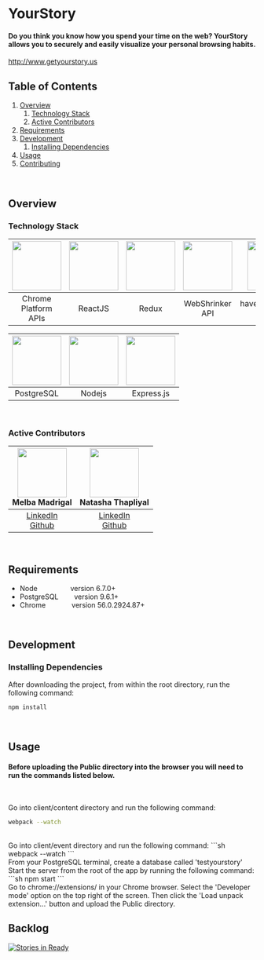 # YourStory

#### Do you think you know how you spend your time on the web? YourStory allows you to securely and easily visualize your personal browsing habits.

http://www.getyourstory.us

## Table of Contents
1. [Overview](#overview)
    1. [Technology Stack](#technology-stack)
    1. [Active Contributors](#active-contributors)
1. [Requirements](#requirements)
1. [Development](#development)
    1. [Installing Dependencies](#installing-dependencies)
1. [Usage](#usage)
1. [Contributing](#contributing)

<br>

## Overview

### Technology Stack
<img src="https://developer.chrome.com/static/images/chrome-logo_2x.png" width="100px">|<img src="http://pblackops.github.io/react/images/react.png" width="100px">|<img src="https://raw.githubusercontent.com/reactjs/redux/master/logo/logo.png" width="100px">|<img src="https://www.webshrinker.com/wp-content/uploads/2016/06/logo.png" width="100px"> | <img src="https://raw.githubusercontent.com/bgilham/HaveIBeenPwned-Alfred/master/docs/hibp_logo.png" width="100px"> 
:---: | :---: | :---: | :---: | :---: |
Chrome Platform APIs|ReactJS|Redux|WebShrinker API|haveibeenpwned API

<img src="https://upload.wikimedia.org/wikipedia/commons/thumb/2/29/Postgresql_elephant.svg/540px-Postgresql_elephant.svg.png" width="100px"> | <img src="http://i.imgur.com/hi6gCzf.png" width="100px">|<img src="http://i.imgur.com/jK9PTgu.png" width="100px">
:---: | :---: | :---: |
PostgreSQL|Nodejs|Express.js

<br>

### Active Contributors
<img src="https://lh6.googleusercontent.com/s56NQmyb7njzlNHjQBdqy6--QJRAHvbZCYACGcuK7a5dQI90w84-udk4ghBbHy_ugOP_oXmiOmSQun0=w1275-h734" width="100px"> <br> Melba Madrigal|<img src="https://lh5.googleusercontent.com/32HqRp4Y3-0zkcFqtgX3rWOQ3P3pigHPele129dT6mkQG8vM0eEHT-cyqx_QwE3KKb-LjxOX4NO7TKA=w1284-h599" width="100px"> <br> Natasha Thapliyal
:---: | :---:
[LinkedIn](https://www.linkedin.com/in/melbamadrigal/) <br> [Github](https://github.com/melbee)| [LinkedIn](https://www.linkedin.com/in/natashathapliyal/)<br>[Github](https://github.com/natasha-t)

<br>

## Requirements

- Node    &ensp;&ensp;&ensp;&ensp;&ensp;&ensp;&ensp;&ensp;&ensp;version 6.7.0+
- PostgreSQL &ensp;&ensp;&ensp;&ensp;version 9.6.1+
- Chrome  &ensp;&ensp;&ensp;&ensp;&ensp;&ensp;&ensp;version 56.0.2924.87+

<br>

## Development

### Installing Dependencies
After downloading the project, from within the root directory, run the following command:

```sh
npm install
```

<br>

## Usage

#### Before uploading the Public directory into the browser you will need to run the commands listed below. 

<br>

Go into client/content directory and run the following command:
```sh
webpack --watch
```
<br>
Go into client/event directory and run the following command: 
```sh
webpack --watch
```
<br>
From your PostgreSQL terminal, create a database called 'testyourstory'
<br>
Start the server from the root of the app by running the following command:
```sh
npm start
```
<br>
Go to chrome://extensions/ in your Chrome browser. Select the 'Developer mode' option on the top right of the screen. Then click the 'Load unpack extension...' button and upload the Public directory.

<br>

## Backlog

[![Stories in Ready](https://badge.waffle.io/XXHR/YourStory-2.0.png?label=ready&title=Ready)](https://waffle.io/XXHR/YourStory-2.0)
<br>
